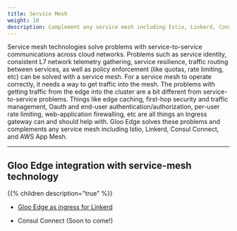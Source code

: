 ```yaml
---
title: Service Mesh
weight: 10
description: Complement any service mesh including Istio, Linkerd, Consul Connect, and AWS App Mesh.
---
```


Service mesh technologies solve problems with service-to-service communications across cloud networks. Problems such as service identity, consistent L7 network telemetry gathering, service resilience, traffic routing between services, as well as policy enforcement (like quotas, rate limiting, etc) can be solved with a service mesh. For a service mesh to operate correctly, it needs a way to get traffic into the mesh. The problems with getting traffic from the edge into the cluster are a bit different from service-to-service problems. Things like edge caching, first-hop security and traffic management, Oauth and end-user authentication/authorization, per-user rate limiting, web-application firewalling, etc are all things an Ingress gateway can and should help with. Gloo Edge solves these problems and complements any service mesh including Istio, Linkerd, Consul Connect, and AWS App Mesh.

---

## Gloo Edge integration with service-mesh technology

{{% children description="true" %}}


* [Gloo Edge as ingress for Linkerd](https://linkerd.io/2/tasks/using-ingress/#gloo)

* Consul Connect (Soon to come!)
